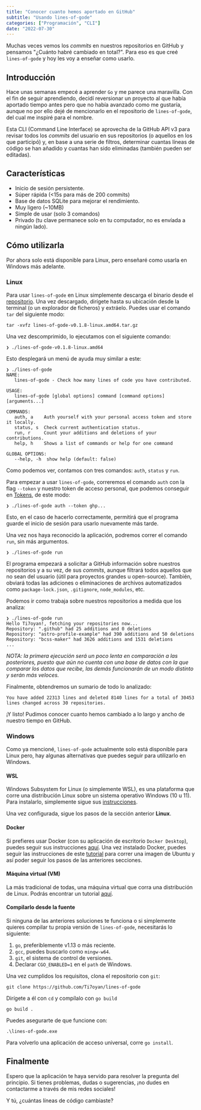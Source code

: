```yaml
---
title: "Conocer cuanto hemos aportado en GitHub"
subtitle: "Usando lines-of-gode"
categories: ["Programación", "CLI"]
date: "2022-07-30"
---
```


Muchas veces vemos los _commits_ en nuestros repositorios en GitHub y pensamos "¿Cuánto habré cambiado en total?". Para eso es que creé `lines-of-gode` y hoy les voy a enseñar como usarlo.

## Introducción

Hace unas semanas empecé a aprender `Go` y me parece una maravilla. Con el fin de seguir aprendiendo, decidí reversionar un proyecto al que había aportado tiempo antes pero que no había avanzado como me gustaría, aunque no por ello dejé de mencionarlo en el repositorio de `lines-of-gode`, del cual me inspiré para el nombre.

Esta CLI (Command Line Interface) se aprovecha de la GitHub API v3 para revisar todos los _commits_ del usuario en sus repositorios (o aquellos en los que participó) y, en base a una serie de filtros, determinar cuantas líneas de código se han añadido y cuantas han sido eliminadas (también pueden ser editadas).

## Características

- Inicio de sesión persistente.
- Súper rápida (<15s para más de 200 commits)
- Base de datos SQLite para mejorar el rendimiento.
- Muy ligero (~10MB)
- Simple de usar (solo 3 comandos)
- Privado (tu clave permanece solo en tu computador, no es envíada a ningún lado).

## Cómo utilizarla

Por ahora solo está disponible para Linux, pero enseñaré como usarla en Windows más adelante.

### Linux

Para usar `lines-of-gode` en Linux simplemente descarga el binario desde el [repositorio](https://github.com/ti7oyan/lines-of-gode/releases). Una vez descargado, dirígete hasta su ubicación desde la terminal (o un explorador de ficheros) y extráelo. Puedes usar el comando `tar` del siguiente modo:

```
tar -xvfz lines-of-gode-v0.1.8-linux.amd64.tar.gz
```

Una vez descomprimido, lo ejecutamos con el siguiente comando:

```
❯ ./lines-of-gode-v0.1.8-linux.amd64
```

Esto desplegará un menú de ayuda muy similar a este:

```
❯ ./lines-of-gode
NAME:
   lines-of-gode - Check how many lines of code you have contributed.

USAGE:
   lines-of-gode [global options] command [command options] [arguments...]

COMMANDS:
   auth, a    Auth yourself with your personal access token and store it locally.
   status, s  Check current authentication status.
   run, r     Count your additions and deletions of your contributions.
   help, h    Shows a list of commands or help for one command

GLOBAL OPTIONS:
   --help, -h  show help (default: false)
```

Como podemos ver, contamos con tres comandos: `auth`, `status` y `run`.

Para empezar a usar `lines-of-gode`, correremos el comando `auth` con la flag `--token` y nuestro token de acceso personal, que podemos conseguir en [Tokens](https://github.com/settings/tokens), de este modo:

```
❯ ./lines-of-gode auth --token ghp...
```

Esto, en el caso de hacerlo correctamente, permitirá que el programa guarde el inicio de sesión para usarlo nuevamente más tarde.

Una vez nos haya reconocido la aplicación, podremos correr el comando `run`, sin más argumentos.

```
❯ ./lines-of-gode run
```

El programa empezará a solicitar a GitHub información sobre nuestros repositorios y a su vez, de sus _commits_, aunque filtrará todos aquellos que no sean del usuario (útil para proyectos grandes u open-source). También, obviará todas las adiciones o eliminaciones de archivos automatizados como `package-lock.json`, `.gitignore`, `node_modules`, etc.

Podemos ir como trabaja sobre nuestros repositorios a medida que los analiza:

```
❯ ./lines-of-gode run
Hello Ti7oyan!, fetching your repositories now...
Repository: ".github" had 25 additions and 0 deletions
Repository: "astro-profile-example" had 390 additions and 50 deletions
Repository: "bcss-maker" had 3626 additions and 1531 deletions
...
```

_NOTA: la primera ejecución será un poco lenta en comparación a las posteriores, puesto que aún no cuenta con una base de datos con la que comparar los datos que recibe, las demás funcionarán de un modo distinto y serán más veloces._

Finalmente, obtendremos un sumario de todo lo analizado:

```
You have added 22313 lines and deleted 8140 lines for a total of 30453 lines changed across 30 repositories.
```

¡Y listo! Pudimos conocer cuanto hemos cambiado a lo largo y ancho de nuestro tiempo en GitHub.

### Windows

Como ya mencioné, `lines-of-gode` actualmente solo está disponible para Linux pero, hay algunas alternativas que puedes seguir para utilizarlo en Windows.

#### WSL

Windows Subsystem for Linux (o simplemente WSL), es una plataforma que corre una distribución Linux sobre un sistema operativo Windows (10 u 11). Para instalarlo, simplemente sigue sus [instrucciones](https://docs.microsoft.com/en-us/windows/wsl/install).

Una vez configurada, sigue los pasos de la sección anterior **Linux**.

#### Docker

Si prefieres usar Docker (con su aplicación de escritorio `Docker Desktop`), puedes seguir sus instrucciones [aquí](https://docs.docker.com/desktop/install/windows-install/). Una vez instalado Docker, puedes seguir las instrucciones de este [tutorial](https://dev.to/netk/getting-started-with-docker-running-an-ubuntu-image-4lk9) para correr una imagen de Ubuntu y así poder seguir los pasos de las anteriores secciones.

#### Máquina virtual (VM)

La más tradicional de todas, una máquina virtual que corra una distribución de Linux. Podrás encontrar un tutorial [aquí](https://hipertextual.com/2017/07/instala-ubuntu-windows-maquina-virtual).

#### Compilarlo desde la fuente

Si ninguna de las anteriores soluciones te funciona o si simplemente quieres compilar tu propia versión de `lines-of-gode`, necesitarás lo siguiente:

1. `go`, preferiblemente v1.13 o más reciente.
2. `gcc`, puedes buscarlo como `mingw-w64`.
3. `git`, el sistema de control de versiones.
4. Declarar `CGO_ENABLED=1` en el `path` de Windows.

Una vez cumplidos los requisitos, clona el repositorio con `git`:

```
git clone https://github.com/Ti7oyan/lines-of-gode
```

Dirígete a él con `cd` y compílalo con `go build`

```
go build .
```

Puedes asegurarte de que funcione con:

```
.\lines-of-gode.exe
```

Para volverlo una aplicación de acceso universal, corre `go install`.

## Finalmente

Espero que la aplicación te haya servido para resolver la pregunta del principio. Si tienes problemas, dudas o sugerencias, ¡no dudes en contactarme a través de mis redes sociales!

Y tú, ¿cuántas líneas de código cambiaste?
